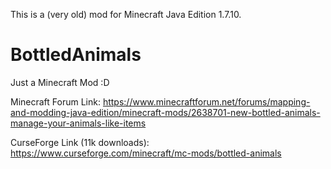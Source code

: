 This is a (very old) mod for Minecraft Java Edition 1.7.10.

# BottledAnimals

Just a Minecraft Mod :D


Minecraft Forum Link: https://www.minecraftforum.net/forums/mapping-and-modding-java-edition/minecraft-mods/2638701-new-bottled-animals-manage-your-animals-like-items

CurseForge Link (11k downloads): https://www.curseforge.com/minecraft/mc-mods/bottled-animals
